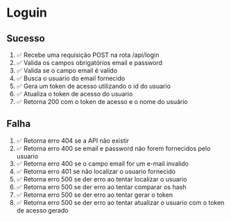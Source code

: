 # Loguin

## Sucesso

1. ✅ Recebe uma requisição POST na rota /api/login
2. ✅ Valida os campos obrigatórios email e password
3. ✅ Valida se o campo email é valido
4. ✅ Busca o usuario do email fornecido
5. ✅ Gera um token de acesso utilizando o id do usuario
6. ✅ Atualiza o token de acesso do usuario
10. ✅ Retorna 200 com o token de acesso e o nome do usuário

## Falha

1. ✅ Retorna erro 404 se a API não existir
2. ✅ Retorna erro 400 se email e password não forem fornecidos pelo usuario
4. ✅ Retorna erro 400 se o campo email for um e-mail invalido
5. ✅ Retorna erro 401 se não localizar o usuario fornecido
6. ✅ Retorna erro 500 se der erro ao tentar localizar o usuario
7. ✅ Retorna erro 500 se der erro ao tentar comparar os hash
8. ✅ Retorna erro 500 se der erro ao tentar gerar o token
9. ✅ Retorna erro 500 se der erro ao tentar atualizar o usuario com o token de acesso gerado